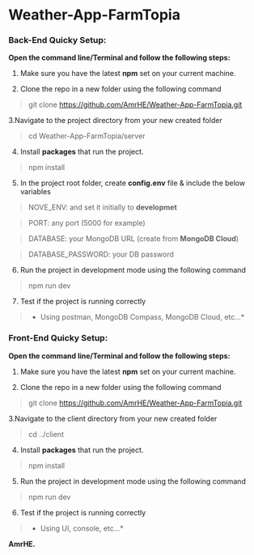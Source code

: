 # Weather-App-FarmTopia


### Back-End Quicky Setup:
**Open the command line/Terminal and follow the following steps:**
1. Make sure you have the latest **npm** set on your current machine.

2. Clone the repo in a new folder using the following command
 > git clone https://github.com/AmrHE/Weather-App-FarmTopia.git

3.Navigate to the project directory from your new created folder
 > cd Weather-App-FarmTopia/server
 
 
4. Install **packages** that run the project.
 > npm install

5. In the project root folder, create **config.env** file & include the below variables
 > NOVE_ENV: and set it initially to **developmet**
 
 > PORT: any port (5000 for example)
 
 > DATABASE: your MongoDB URL (create from **MongoDB Cloud**)
 
 > DATABASE_PASSWORD: your DB password
 
 
6. Run the project in development mode using the following command
 > npm run dev

7. Test if the project is running correctly
 > * Using postman, MongoDB Compass, MongoDB Cloud, etc...*



### Front-End Quicky Setup:
**Open the command line/Terminal and follow the following steps:**
1. Make sure you have the latest **npm** set on your current machine.

2. Clone the repo in a new folder using the following command
 > git clone https://github.com/AmrHE/Weather-App-FarmTopia.git

3.Navigate to the client directory from your new created folder
 > cd ../client

4. Install **packages** that run the project.
 > npm install
 
5. Run the project in development mode using the following command
 > npm run dev
 
 
6. Test if the project is running correctly
 > * Using UI, console, etc...*


**AmrHE.**
